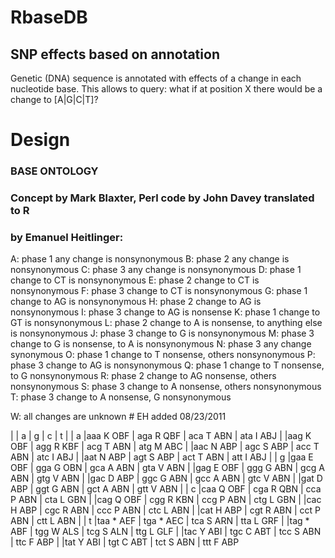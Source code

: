 # RbaseDB
## SNP effects based on annotation

Genetic (DNA) sequence is annotated with effects of a change in each nucleotide base. This allows to query: what if at position X there would be a change to [A|G|C|T]?


# Design

###  BASE ONTOLOGY

### Concept by Mark Blaxter, Perl code by John Davey translated to R
### by Emanuel Heitlinger:

A: phase 1 any change is nonsynonymous
B: phase 2 any change is nonsynonymous
C: phase 3 any change is nonsynonymous
D: phase 1 change to CT is nonsynonymous
E: phase 2 change to CT is nonsynonymous
F: phase 3 change to CT is nonsynonymous
G: phase 1 change to AG is nonsynonymous
H: phase 2 change to AG is nonsynonymous
I: phase 3 change to AG is nonsense
K: phase 1 change to GT is nonsynonymous
L: phase 2 change to A is nonsense, to anything else is nonsynonymous
J: phase 3 change to G is nonsynonymous
M: phase 3 change to G is nonsense, to A is nonsynonymous
N: phase 3 any change synonymous
O: phase 1 change to T nonsense, others nonsynonymous
P: phase 3 change to AG is nonsynonymous
Q: phase 1 change to T nonsense, to G nonsynonymous
R: phase 2 change to AG nonsense, others nonsynonymous
S: phase 3 change to A nonsense, others nonsynonymous
T: phase 3 change to A nonsense, G nonsynonymous

W: all changes are unknown # EH added 08/23/2011

|      |  a       |    g       |    c       |    t
|
| a    |aaa K OBF |  aga R QBF |  aca T ABN |  ata I ABJ
|      |aag K OBF |  agg R KBF |  acg T ABN |  atg M ABC
|      |aac N ABP |  agc S ABP |  acc T ABN |  atc I ABJ
|      |aat N ABP |  agt S ABP |  act T ABN |  att I ABJ
|
| g    |gaa E OBF |  gga G OBN |  gca A ABN |  gta V ABN
|      |gag E OBF |  ggg G ABN |  gcg A ABN |  gtg V ABN
|      |gac D ABP |  ggc G ABN |  gcc A ABN |  gtc V ABN
|      |gat D ABP |  ggt G ABN |  gct A ABN |  gtt V ABN
|
| c    |caa Q OBF |  cga R QBN |  cca P ABN |  cta L GBN
|      |cag Q OBF |  cgg R KBN |  ccg P ABN |  ctg L GBN
|      |cac H ABP |  cgc R ABN |  ccc P ABN |  ctc L ABN
|      |cat H ABP |  cgt R ABN |  cct P ABN |  ctt L ABN
|
| t    |taa * AEF |  tga * AEC |  tca S ARN |  tta L GRF
|      |tag * ABF |  tgg W ALS |  tcg S ALN |  ttg L GLF
|      |tac Y ABI |  tgc C ABT |  tcc S ABN |  ttc F ABP
|      |tat Y ABI |  tgt C ABT |  tct S ABN |  ttt F ABP




